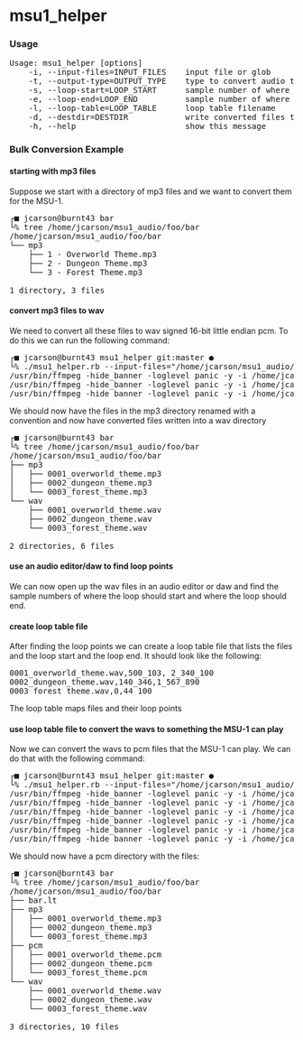 # msu1_helper

### Usage
<pre>Usage: msu1_helper [options]
    -i, --input-files=INPUT_FILES    input file or glob
    -t, --output-type=OUTPUT_TYPE    type to convert audio to (wav_pcm_s16le, msu1_pcm)
    -s, --loop-start=LOOP_START      sample number of where the loop should start
    -e, --loop-end=LOOP_END          sample number of where the loop should end
    -l, --loop-table=LOOP_TABLE      loop table filename
    -d, --destdir=DESTDIR            write converted files to this directory
    -h, --help                       show this message</pre>

### Bulk Conversion Example

#### starting with mp3 files
Suppose we start with a directory of mp3 files and we want to convert them for the MSU-1.
<pre>┌■ jcarson@burnt43 bar 
└% tree /home/jcarson/msu1_audio/foo/bar 
/home/jcarson/msu1_audio/foo/bar
└── mp3
    ├── 1 - Overworld Theme.mp3
    ├── 2 - Dungeon Theme.mp3
    └── 3 - Forest Theme.mp3

1 directory, 3 files</pre>

#### convert mp3 files to wav
We need to convert all these files to wav signed 16-bit little endian pcm. To do this we can run the following command:
<pre>┌■ jcarson@burnt43 msu1_helper git:master ●
└% ./msu1_helper.rb --input-files="/home/jcarson/msu1_audio/foo/bar/mp3/*.mp3" --output-type=wav_pcm_s16le --destdir="/home/jcarson/msu1_audio/foo/bar/wav"
/usr/bin/ffmpeg -hide_banner -loglevel panic -y -i /home/jcarson/msu1_audio/foo/bar/mp3/0002_dungeon_theme.mp3 -acodec pcm_s16le /home/jcarson/msu1_audio/foo/bar/wav/0002_dungeon_theme.wav
/usr/bin/ffmpeg -hide_banner -loglevel panic -y -i /home/jcarson/msu1_audio/foo/bar/mp3/0001_overworld_theme.mp3 -acodec pcm_s16le /home/jcarson/msu1_audio/foo/bar/wav/0001_overworld_theme.wav
/usr/bin/ffmpeg -hide_banner -loglevel panic -y -i /home/jcarson/msu1_audio/foo/bar/mp3/0003_forest_theme.mp3 -acodec pcm_s16le /home/jcarson/msu1_audio/foo/bar/wav/0003_forest_theme.wav</pre>

We should now have the files in the mp3 directory renamed with a convention and now have converted files written into a wav directory
<pre>┌■ jcarson@burnt43 bar 
└% tree /home/jcarson/msu1_audio/foo/bar
/home/jcarson/msu1_audio/foo/bar
├── mp3
│   ├── 0001_overworld_theme.mp3
│   ├── 0002_dungeon_theme.mp3
│   └── 0003_forest_theme.mp3
└── wav
    ├── 0001_overworld_theme.wav
    ├── 0002_dungeon_theme.wav
    └── 0003_forest_theme.wav

2 directories, 6 files</pre>

#### use an audio editor/daw to find loop points
We can now open up the wav files in an audio editor or daw and find the sample numbers of where the loop should start and where the loop should end.

#### create loop table file
After finding the loop points we can create a loop table file that lists the files and the loop start and the loop end. It should look like the following:
<pre>0001_overworld_theme.wav,500_103, 2_340_100
0002_dungeon_theme.wav,140_346,1_567_890
0003_forest_theme.wav,0,44_100</pre>

The loop table maps files and their loop points

#### use loop table file to convert the wavs to something the MSU-1 can play
Now we can convert the wavs to pcm files that the MSU-1 can play. We can do that with the following command:
<pre>┌■ jcarson@burnt43 msu1_helper git:master ●
└% ./msu1_helper.rb --input-files="/home/jcarson/msu1_audio/foo/bar/wav/*.wav" --output-type=msu1_pcm --destdir="/home/jcarson/msu1_audio/foo/bar/pcm" --loop-table="/home/jcarson/msu1_audio/foo/bar/bar.lt"
/usr/bin/ffmpeg -hide_banner -loglevel panic -y -i /home/jcarson/msu1_audio/foo/bar/wav/0001_overworld_theme.wav -af atrim=start_sample=0:end_sample=2340100 /home/jcarson/msu1_audio/foo/bar/pcm/0001_overworld_theme_trim.wav
/usr/bin/ffmpeg -hide_banner -loglevel panic -y -i /home/jcarson/msu1_audio/foo/bar/pcm/0001_overworld_theme_trim.wav -f s16le -c:a pcm_s16le /home/jcarson/msu1_audio/foo/bar/pcm/0001_overworld_theme_trim.raw
/usr/bin/ffmpeg -hide_banner -loglevel panic -y -i /home/jcarson/msu1_audio/foo/bar/wav/0003_forest_theme.wav -af atrim=start_sample=0:end_sample=44100 /home/jcarson/msu1_audio/foo/bar/pcm/0003_forest_theme_trim.wav
/usr/bin/ffmpeg -hide_banner -loglevel panic -y -i /home/jcarson/msu1_audio/foo/bar/pcm/0003_forest_theme_trim.wav -f s16le -c:a pcm_s16le /home/jcarson/msu1_audio/foo/bar/pcm/0003_forest_theme_trim.raw
/usr/bin/ffmpeg -hide_banner -loglevel panic -y -i /home/jcarson/msu1_audio/foo/bar/wav/0002_dungeon_theme.wav -af atrim=start_sample=0:end_sample=1567890 /home/jcarson/msu1_audio/foo/bar/pcm/0002_dungeon_theme_trim.wav
/usr/bin/ffmpeg -hide_banner -loglevel panic -y -i /home/jcarson/msu1_audio/foo/bar/pcm/0002_dungeon_theme_trim.wav -f s16le -c:a pcm_s16le /home/jcarson/msu1_audio/foo/bar/pcm/0002_dungeon_theme_trim.raw</pre>

We should now have a pcm directory with the files:
<pre>┌■ jcarson@burnt43 bar 
└% tree /home/jcarson/msu1_audio/foo/bar
/home/jcarson/msu1_audio/foo/bar
├── bar.lt
├── mp3
│   ├── 0001_overworld_theme.mp3
│   ├── 0002_dungeon_theme.mp3
│   └── 0003_forest_theme.mp3
├── pcm
│   ├── 0001_overworld_theme.pcm
│   ├── 0002_dungeon_theme.pcm
│   └── 0003_forest_theme.pcm
└── wav
    ├── 0001_overworld_theme.wav
    ├── 0002_dungeon_theme.wav
    └── 0003_forest_theme.wav

3 directories, 10 files</pre>
